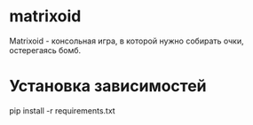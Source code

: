 # matrixoid
 Matrixoid - консольная игра, в которой нужно собирать очки, остерегаясь бомб.

# Установка зависимостей
pip install -r requirements.txt
